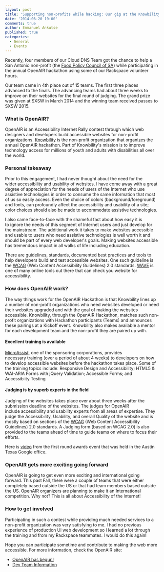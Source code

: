 ```yaml
---
layout: post
title: 'Supporting non-profits while hacking: Our gig at the Knowbility OpenAIR Hackathon'
date: '2014-03-20 10:00'
comments: true
author: Emmanuel Ankutse
published: true
categories:
  - General
  - Events
---
```


Recently, four members of our Cloud DNS Team got the chance to help a San Antonio
non-profit (the [Food Policy Council of SA](https://foodpolicysa.org/))
while participating in the annual OpenAIR hackathon using some of our Rackspace
volunteer hours.

<!-- more -->

Our team came in 4th place out of 15 teams. The first three places advanced to the finals. The advancing teams had about three weeks to improve on their websites for the final round of judging. The grand prize was given at SXSW in March 2014 and the winning team received passes to SXSW 2015.

###  What is OpenAIR?

OpenAIR is an Accessibility Internet Rally contest through which web designers and developers build accessible websites for non-profit organizations. [Knowbility](https://www.knowbility.org/) is the non-profit organization that organizes the annual OpenAIR hackathon. Part of Knowbility's mission is to improve technology access for millions of youth and adults with disabilities all over the world.

### Personal takeaway

Prior to this engagement, I had never thought about the need for the wider accessibility and usability of websites. I have come away with a great degree of appreciation for the needs of users of the Internet who use assistive technologies in order to consume the same information that most of us so easily access. Even the choice of colors (background/foreground) and fonts, can profoundly affect the accessibility and usability of a site; color choices should also be made to accommodate assistive technologies.

I also came face-to-face with the shameful fact about how easy it is to ignore the needs of this segment of Internet users and just develop for the mainstream. The additional work it takes to make websites accessible and usable to users who need assistive technologies is well worth it and should be part of every web developer's goals. Making websites accessible has tremendous impact in all walks of life including education.

There are guidelines, standards, documented best practices and tools to help developers build and test accessible websites. One such guideline is the [WCAG](https://www.w3.org/TR/WCAG20/) (Web Content Accessibility Guidelines) 2.0 standards. [WAVE](https://wave.webaim.org/) is one of many online tools out there that can check you website for accessibility.

### How does OpenAIR work?

The way things work for the OpenAIR Hackathon is that Knowbility lines up a number of non-profit organizations who need websites developed or need their websites upgraded and with the goal of making the websites accessible. Knowbility, through the OpenAIR Hackathon, matches such non-profit organizations with Hackathon participants (Teams) and announces these pairings at a Kickoff event. Knowbility also makes available a mentor for each development team and the non-profit they are paired up with.

#### Excellent training is available

[MicroAssist](https://www.microassist.com/about-microassist), one of the sponsoring corporations, provides necessary training (over a period of about 4 weeks) to developers on how to develop accessible websites before the hackathon takes place. Some of the training topics include: Responsive Design and Accessibility; HTML5 & WAI-ARIA Forms with jQuery Validation; Accessible Forms; and Accessibiity Testing

#### Judging is by superb experts in the field

Judging of the websites takes place over about three weeks after the submission deadline of the websites. The judges for OpenAIR include accessibility and usability experts from all areas of expertise. They judge the Accessibility, Usability, and overall Quality of the website and is mostly based on sections of the [WCAG](https://www.w3.org/TR/WCAG20/) (Web Content Accessibility Guidelines) 2.0 standards. A Judging form (based on WCAG 2.0) is also provided to the teams ahead of time to guide teams on where to focus their efforts.

Here is [video](https://plus.google.com/110940688391799368102/posts) from the first round awards event that was held in the Austin Texas Google office.

### OpenAIR gets more exciting going forward

OpenAIR is going to get even more exciting and international going forward. This past Fall, there were a couple of teams that were either completely based outside the US or that had team members based outside the US. OpenAIR organizers are planning to make it an International competition. Why not? This is all about Accessibility of the Internet!

### How to get involved

Participating in such a contest while providing much needed services to a non-profit organization was very satisfying to me. I had no previous experience of production UI web development so I learned a lot through the training and from my Rackspace teammates. I would do this again!

Hope you can participate sometime and contribute to making the web more accessible. For more information, check the OpenAIR site:

-   [OpenAIR has begun!](https://www.air-rallies.org.php54-1.dfw1-2.websitetestlink.com/)
-   [Dev Team Information](https://www.air-rallies.org.php54-1.dfw1-2.websitetestlink.com/dev-team-information)
